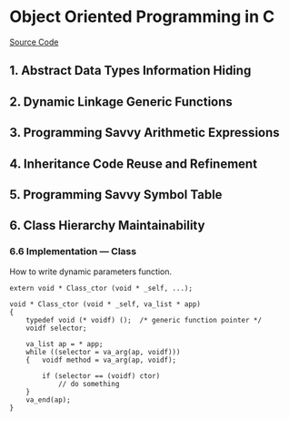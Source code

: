 # Object Oriented Programming in C
[Source Code](https://github.com/shichao-an/ooc.git)

## 1. Abstract Data Types Information Hiding
## 2. Dynamic Linkage Generic Functions
## 3. Programming Savvy Arithmetic Expressions
## 4. Inheritance Code Reuse and Refinement
## 5. Programming Savvy Symbol Table

## 6. Class Hierarchy Maintainability
### 6.6 Implementation — Class
How to write dynamic parameters function.
~~~~
extern void * Class_ctor (void * _self, ...);

void * Class_ctor (void * _self, va_list * app)
{
    typedef void (* voidf) ();  /* generic function pointer */
    voidf selector;

    va_list ap = * app;
    while ((selector = va_arg(ap, voidf)))
    {   voidf method = va_arg(ap, voidf);

        if (selector == (voidf) ctor)
            // do something
    }
    va_end(ap);
}
~~~~